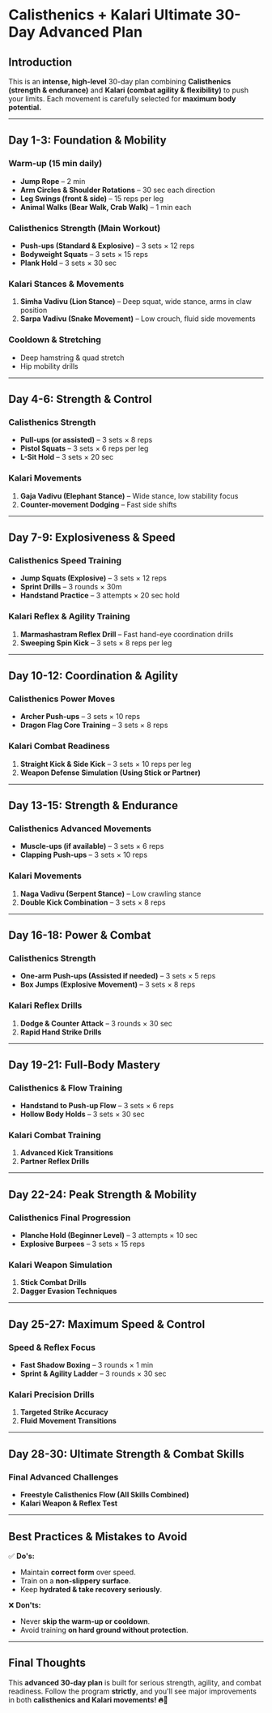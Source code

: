 # **Calisthenics + Kalari Ultimate 30-Day Advanced Plan**

## **Introduction**
This is an **intense, high-level** 30-day plan combining **Calisthenics (strength & endurance)** and **Kalari (combat agility & flexibility)** to push your limits. Each movement is carefully selected for **maximum body potential.**

---

## **Day 1-3: Foundation & Mobility**
### **Warm-up (15 min daily)**
- **Jump Rope** – 2 min
- **Arm Circles & Shoulder Rotations** – 30 sec each direction
- **Leg Swings (front & side)** – 15 reps per leg
- **Animal Walks (Bear Walk, Crab Walk)** – 1 min each

### **Calisthenics Strength (Main Workout)**
- **Push-ups (Standard & Explosive)** – 3 sets × 12 reps
- **Bodyweight Squats** – 3 sets × 15 reps
- **Plank Hold** – 3 sets × 30 sec

### **Kalari Stances & Movements**
1. **Simha Vadivu (Lion Stance)** – Deep squat, wide stance, arms in claw position
2. **Sarpa Vadivu (Snake Movement)** – Low crouch, fluid side movements

### **Cooldown & Stretching**
- Deep hamstring & quad stretch
- Hip mobility drills

---

## **Day 4-6: Strength & Control**
### **Calisthenics Strength**
- **Pull-ups (or assisted)** – 3 sets × 8 reps
- **Pistol Squats** – 3 sets × 6 reps per leg
- **L-Sit Hold** – 3 sets × 20 sec

### **Kalari Movements**
1. **Gaja Vadivu (Elephant Stance)** – Wide stance, low stability focus
2. **Counter-movement Dodging** – Fast side shifts

---

## **Day 7-9: Explosiveness & Speed**
### **Calisthenics Speed Training**
- **Jump Squats (Explosive)** – 3 sets × 12 reps
- **Sprint Drills** – 3 rounds × 30m
- **Handstand Practice** – 3 attempts × 20 sec hold

### **Kalari Reflex & Agility Training**
1. **Marmashastram Reflex Drill** – Fast hand-eye coordination drills
2. **Sweeping Spin Kick** – 3 sets × 8 reps per leg

---

## **Day 10-12: Coordination & Agility**
### **Calisthenics Power Moves**
- **Archer Push-ups** – 3 sets × 10 reps
- **Dragon Flag Core Training** – 3 sets × 8 reps

### **Kalari Combat Readiness**
1. **Straight Kick & Side Kick** – 3 sets × 10 reps per leg
2. **Weapon Defense Simulation (Using Stick or Partner)**

---

## **Day 13-15: Strength & Endurance**
### **Calisthenics Advanced Movements**
- **Muscle-ups (if available)** – 3 sets × 6 reps
- **Clapping Push-ups** – 3 sets × 10 reps

### **Kalari Movements**
1. **Naga Vadivu (Serpent Stance)** – Low crawling stance
2. **Double Kick Combination** – 3 sets × 8 reps

---

## **Day 16-18: Power & Combat**
### **Calisthenics Strength**
- **One-arm Push-ups (Assisted if needed)** – 3 sets × 5 reps
- **Box Jumps (Explosive Movement)** – 3 sets × 8 reps

### **Kalari Reflex Drills**
1. **Dodge & Counter Attack** – 3 rounds × 30 sec
2. **Rapid Hand Strike Drills**

---

## **Day 19-21: Full-Body Mastery**
### **Calisthenics & Flow Training**
- **Handstand to Push-up Flow** – 3 sets × 6 reps
- **Hollow Body Holds** – 3 sets × 30 sec

### **Kalari Combat Training**
1. **Advanced Kick Transitions**
2. **Partner Reflex Drills**

---

## **Day 22-24: Peak Strength & Mobility**
### **Calisthenics Final Progression**
- **Planche Hold (Beginner Level)** – 3 attempts × 10 sec
- **Explosive Burpees** – 3 sets × 15 reps

### **Kalari Weapon Simulation**
1. **Stick Combat Drills**
2. **Dagger Evasion Techniques**

---

## **Day 25-27: Maximum Speed & Control**
### **Speed & Reflex Focus**
- **Fast Shadow Boxing** – 3 rounds × 1 min
- **Sprint & Agility Ladder** – 3 rounds × 30 sec

### **Kalari Precision Drills**
1. **Targeted Strike Accuracy**
2. **Fluid Movement Transitions**

---

## **Day 28-30: Ultimate Strength & Combat Skills**
### **Final Advanced Challenges**
- **Freestyle Calisthenics Flow (All Skills Combined)**
- **Kalari Weapon & Reflex Test**

---

## **Best Practices & Mistakes to Avoid**
✅ **Do's:**
- Maintain **correct form** over speed.
- Train on a **non-slippery surface**.
- Keep **hydrated & take recovery seriously**.

❌ **Don'ts:**
- Never **skip the warm-up or cooldown**.
- Avoid training **on hard ground without protection**.

---

## **Final Thoughts**
This **advanced 30-day plan** is built for serious strength, agility, and combat readiness. Follow the program **strictly**, and you'll see major improvements in both **calisthenics and Kalari movements! 🔥💪**

